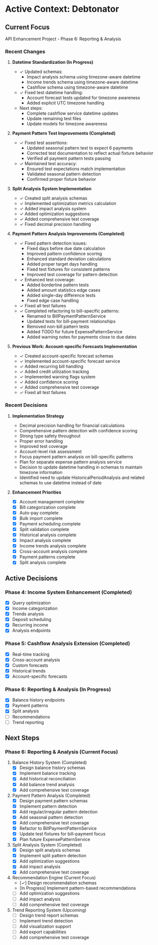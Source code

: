 # Active Context: Debtonator

## Current Focus
API Enhancement Project - Phase 6: Reporting & Analysis

### Recent Changes
1. **Datetime Standardization (In Progress)**
   - ✓ Updated schemas:
     * Impact analysis schema using timezone-aware datetime
     * Income trends schema using timezone-aware datetime
     * Cashflow schema using timezone-aware datetime
   - ✓ Fixed test datetime handling:
     * Account forecast tests updated for timezone awareness
     * Added explicit UTC timezone handling
   - Next steps:
     * Complete cashflow service datetime updates
     * Update remaining test files
     * Update models for timezone awareness

2. **Payment Pattern Test Improvements (Completed)**
   - ✓ Fixed test assertions:
     * Updated seasonal pattern test to expect 6 payments
     * Corrected test documentation to reflect actual fixture behavior
     * Verified all payment pattern tests passing
   - ✓ Maintained test accuracy:
     * Ensured test expectations match implementation
     * Validated seasonal pattern detection
     * Confirmed proper fixture behavior

2. **Split Analysis System Implementation**
   - ✓ Created split analysis schemas
   - ✓ Implemented optimization metrics calculation
   - ✓ Added impact analysis system
   - ✓ Added optimization suggestions
   - ✓ Added comprehensive test coverage
   - ✓ Fixed decimal precision handling

2. **Payment Pattern Analysis Improvements (Completed)**
   - ✓ Fixed pattern detection issues:
     * Fixed days before due date calculation
     * Improved pattern confidence scoring
     * Enhanced standard deviation calculations
     * Added proper target days handling
     * Fixed test fixtures for consistent patterns
     * Improved test coverage for pattern detection
   - ✓ Enhanced test coverage:
     * Added borderline pattern tests
     * Added amount statistics edge cases
     * Added single-day difference tests
     * Fixed edge case handling
   - ✓ Fixed all test failures
   - ✓ Completed refactoring to bill-specific patterns:
     * Renamed to BillPaymentPatternService
     * Updated tests for bill-payment relationships
     * Removed non-bill pattern tests
     * Added TODO for future ExpensePatternService
     * Added warning notes for payments close to due dates

3. **Previous Work: Account-specific Forecasts Implementation**
   - ✓ Created account-specific forecast schemas
   - ✓ Implemented account-specific forecast service
   - ✓ Added recurring bill handling
   - ✓ Added credit utilization tracking
   - ✓ Implemented warning flags system
   - ✓ Added confidence scoring
   - ✓ Added comprehensive test coverage
   - ✓ Fixed all test failures

### Recent Decisions
1. **Implementation Strategy**
   - Decimal precision handling for financial calculations
   - Comprehensive pattern detection with confidence scoring
   - Strong type safety throughout
   - Proper error handling
   - Improved test coverage
   - Account-level risk assessment
   - Focus payment pattern analysis on bill-specific patterns
   - Plan for separate expense pattern analysis service
   - Decision to update datetime handling in schemas to maintain timezone information
   - Identified need to update HistoricalPeriodAnalysis and related schemas to use datetime instead of date

2. **Enhancement Priorities**
   - [x] Account management complete
   - [x] Bill categorization complete
   - [x] Auto-pay complete
   - [x] Bulk import complete
   - [x] Payment scheduling complete
   - [x] Split validation complete
   - [x] Historical analysis complete
   - [x] Impact analysis complete
   - [x] Income trends analysis complete
   - [x] Cross-account analysis complete
   - [x] Payment patterns complete
   - [x] Split analysis complete

## Active Decisions

### Phase 4: Income System Enhancement (Completed)
- [x] Query optimization
- [x] Income categorization
- [x] Trends analysis
- [x] Deposit scheduling
- [x] Recurring income
- [x] Analysis endpoints

### Phase 5: Cashflow Analysis Extension (Completed)
- [x] Real-time tracking
- [x] Cross-account analysis
- [x] Custom forecasts
- [x] Historical trends
- [x] Account-specific forecasts

### Phase 6: Reporting & Analysis (In Progress)
- [x] Balance history endpoints
- [x] Payment patterns
- [x] Split analysis
- [ ] Recommendations
- [ ] Trend reporting

## Next Steps

### Phase 6: Reporting & Analysis (Current Focus)
1. Balance History System (Completed)
   - [x] Design balance history schemas
   - [x] Implement balance tracking
   - [x] Add historical reconciliation
   - [x] Add balance trend analysis
   - [x] Add comprehensive test coverage

2. Payment Pattern Analysis (Completed)
   - [x] Design payment pattern schemas
   - [x] Implement pattern detection
   - [x] Add regular/irregular pattern detection
   - [x] Add seasonal pattern detection
   - [x] Add comprehensive test coverage
   - [x] Refactor to BillPaymentPatternService
   - [x] Update test fixtures for bill-payment focus
   - [x] Plan future ExpensePatternService

3. Split Analysis System (Completed)
   - [x] Design split analysis schemas
   - [x] Implement split pattern detection
   - [x] Add optimization suggestions
   - [x] Add impact analysis
   - [x] Add comprehensive test coverage

4. Recommendation Engine (Current Focus)
   - [✓] Design recommendation schemas
   - [In Progress] Implement pattern-based recommendations
   - [ ] Add optimization suggestions
   - [ ] Add impact analysis
   - [ ] Add comprehensive test coverage

5. Trend Reporting System (Upcoming)
   - [ ] Design trend report schemas
   - [ ] Implement trend detection
   - [ ] Add visualization support
   - [ ] Add export capabilities
   - [ ] Add comprehensive test coverage

